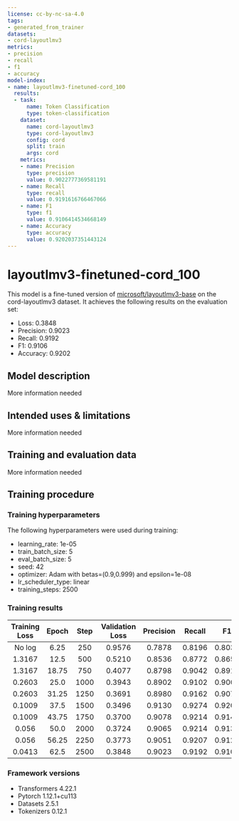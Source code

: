 ```yaml
---
license: cc-by-nc-sa-4.0
tags:
- generated_from_trainer
datasets:
- cord-layoutlmv3
metrics:
- precision
- recall
- f1
- accuracy
model-index:
- name: layoutlmv3-finetuned-cord_100
  results:
  - task:
      name: Token Classification
      type: token-classification
    dataset:
      name: cord-layoutlmv3
      type: cord-layoutlmv3
      config: cord
      split: train
      args: cord
    metrics:
    - name: Precision
      type: precision
      value: 0.9022777369581191
    - name: Recall
      type: recall
      value: 0.9191616766467066
    - name: F1
      type: f1
      value: 0.9106414534668149
    - name: Accuracy
      type: accuracy
      value: 0.9202037351443124
---
```


<!-- This model card has been generated automatically according to the information the Trainer had access to. You
should probably proofread and complete it, then remove this comment. -->

# layoutlmv3-finetuned-cord_100

This model is a fine-tuned version of [microsoft/layoutlmv3-base](https://huggingface.co/microsoft/layoutlmv3-base) on the cord-layoutlmv3 dataset.
It achieves the following results on the evaluation set:
- Loss: 0.3848
- Precision: 0.9023
- Recall: 0.9192
- F1: 0.9106
- Accuracy: 0.9202

## Model description

More information needed

## Intended uses & limitations

More information needed

## Training and evaluation data

More information needed

## Training procedure

### Training hyperparameters

The following hyperparameters were used during training:
- learning_rate: 1e-05
- train_batch_size: 5
- eval_batch_size: 5
- seed: 42
- optimizer: Adam with betas=(0.9,0.999) and epsilon=1e-08
- lr_scheduler_type: linear
- training_steps: 2500

### Training results

| Training Loss | Epoch | Step | Validation Loss | Precision | Recall | F1     | Accuracy |
|:-------------:|:-----:|:----:|:---------------:|:---------:|:------:|:------:|:--------:|
| No log        | 6.25  | 250  | 0.9576          | 0.7878    | 0.8196 | 0.8034 | 0.8166   |
| 1.3167        | 12.5  | 500  | 0.5210          | 0.8536    | 0.8772 | 0.8653 | 0.8846   |
| 1.3167        | 18.75 | 750  | 0.4077          | 0.8798    | 0.9042 | 0.8918 | 0.9113   |
| 0.2603        | 25.0  | 1000 | 0.3943          | 0.8902    | 0.9102 | 0.9001 | 0.9147   |
| 0.2603        | 31.25 | 1250 | 0.3691          | 0.8980    | 0.9162 | 0.9070 | 0.9194   |
| 0.1009        | 37.5  | 1500 | 0.3496          | 0.9130    | 0.9274 | 0.9202 | 0.9266   |
| 0.1009        | 43.75 | 1750 | 0.3700          | 0.9078    | 0.9214 | 0.9146 | 0.9266   |
| 0.056         | 50.0  | 2000 | 0.3724          | 0.9065    | 0.9214 | 0.9139 | 0.9215   |
| 0.056         | 56.25 | 2250 | 0.3773          | 0.9051    | 0.9207 | 0.9128 | 0.9202   |
| 0.0413        | 62.5  | 2500 | 0.3848          | 0.9023    | 0.9192 | 0.9106 | 0.9202   |


### Framework versions

- Transformers 4.22.1
- Pytorch 1.12.1+cu113
- Datasets 2.5.1
- Tokenizers 0.12.1
